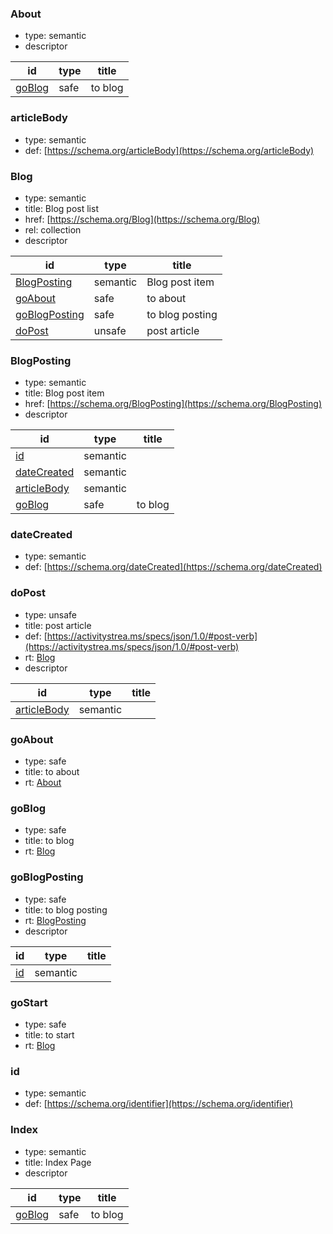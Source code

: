 ### <a name="About">About</a>
 * type: semantic
 * descriptor

| id | type | title |
|---|---|---|
| [goBlog](#goBlog) | safe | to blog |

### <a name="articleBody">articleBody</a>
 * type: semantic
 * def: [https://schema.org/articleBody](https://schema.org/articleBody)

### <a name="Blog">Blog</a>
 * type: semantic
 * title: Blog post list
 * href: [https://schema.org/Blog](https://schema.org/Blog)
 * rel: collection
 * descriptor

| id | type | title |
|---|---|---|
| [BlogPosting](#BlogPosting) | semantic | Blog post item |
| [goAbout](#goAbout) | safe | to about |
| [goBlogPosting](#goBlogPosting) | safe | to blog posting |
| [doPost](#doPost) | unsafe | post article |

### <a name="BlogPosting">BlogPosting</a>
 * type: semantic
 * title: Blog post item
 * href: [https://schema.org/BlogPosting](https://schema.org/BlogPosting)
 * descriptor

| id | type | title |
|---|---|---|
| [id](#id) | semantic |  |
| [dateCreated](#dateCreated) | semantic |  |
| [articleBody](#articleBody) | semantic |  |
| [goBlog](#goBlog) | safe | to blog |

### <a name="dateCreated">dateCreated</a>
 * type: semantic
 * def: [https://schema.org/dateCreated](https://schema.org/dateCreated)

### <a name="doPost">doPost</a>
 * type: unsafe
 * title: post article
 * def: [https://activitystrea.ms/specs/json/1.0/#post-verb](https://activitystrea.ms/specs/json/1.0/#post-verb)
 * rt: [Blog](#Blog)
 * descriptor

| id | type | title |
|---|---|---|
| [articleBody](#articleBody) | semantic |  |

### <a name="goAbout">goAbout</a>
 * type: safe
 * title: to about
 * rt: [About](#About)

### <a name="goBlog">goBlog</a>
 * type: safe
 * title: to blog
 * rt: [Blog](#Blog)

### <a name="goBlogPosting">goBlogPosting</a>
 * type: safe
 * title: to blog posting
 * rt: [BlogPosting](#BlogPosting)
 * descriptor

| id | type | title |
|---|---|---|
| [id](#id) | semantic |  |

### <a name="goStart">goStart</a>
 * type: safe
 * title: to start
 * rt: [Blog](#Blog)

### <a name="id">id</a>
 * type: semantic
 * def: [https://schema.org/identifier](https://schema.org/identifier)

### <a name="Index">Index</a>
 * type: semantic
 * title: Index Page
 * descriptor

| id | type | title |
|---|---|---|
| [goBlog](#goBlog) | safe | to blog |

